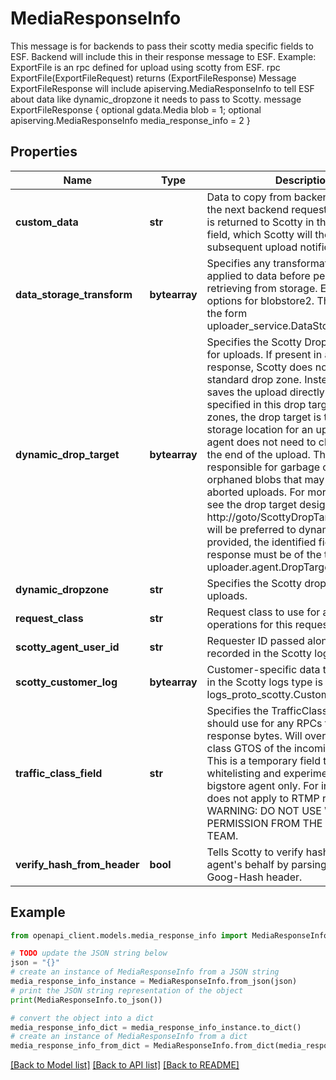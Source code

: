 # MediaResponseInfo

This message is for backends to pass their scotty media specific fields to ESF. Backend will include this in their response message to ESF. Example: ExportFile is an rpc defined for upload using scotty from ESF. rpc ExportFile(ExportFileRequest) returns (ExportFileResponse) Message ExportFileResponse will include apiserving.MediaResponseInfo to tell ESF about data like dynamic_dropzone it needs to pass to Scotty. message ExportFileResponse { optional gdata.Media blob = 1; optional apiserving.MediaResponseInfo media_response_info = 2 }

## Properties

Name | Type | Description | Notes
------------ | ------------- | ------------- | -------------
**custom_data** | **str** | Data to copy from backend response to the next backend requests. Custom data is returned to Scotty in the agent_state field, which Scotty will then provide in subsequent upload notifications. | [optional] 
**data_storage_transform** | **bytearray** | Specifies any transformation to be applied to data before persisting it or retrieving from storage. E.g., encryption options for blobstore2. This should be of the form uploader_service.DataStorageTransform. | [optional] 
**dynamic_drop_target** | **bytearray** | Specifies the Scotty Drop Target to use for uploads. If present in a media response, Scotty does not upload to a standard drop zone. Instead, Scotty saves the upload directly to the location specified in this drop target. Unlike drop zones, the drop target is the final storage location for an upload. So, the agent does not need to clone the blob at the end of the upload. The agent is responsible for garbage collecting any orphaned blobs that may occur due to aborted uploads. For more information, see the drop target design doc here: http://goto/ScottyDropTarget This field will be preferred to dynamicDropzone. If provided, the identified field in the response must be of the type uploader.agent.DropTarget. | [optional] 
**dynamic_dropzone** | **str** | Specifies the Scotty dropzone to use for uploads. | [optional] 
**request_class** | **str** | Request class to use for all Blobstore operations for this request. | [optional] 
**scotty_agent_user_id** | **str** | Requester ID passed along to be recorded in the Scotty logs | [optional] 
**scotty_customer_log** | **bytearray** | Customer-specific data to be recorded in the Scotty logs type is logs_proto_scotty.CustomerLog | [optional] 
**traffic_class_field** | **str** | Specifies the TrafficClass that Scotty should use for any RPCs to fetch the response bytes. Will override the traffic class GTOS of the incoming http request. This is a temporary field to facilitate whitelisting and experimentation by the bigstore agent only. For instance, this does not apply to RTMP reads. WARNING: DO NOT USE WITHOUT PERMISSION FROM THE SCOTTY TEAM. | [optional] 
**verify_hash_from_header** | **bool** | Tells Scotty to verify hashes on the agent&#39;s behalf by parsing out the X-Goog-Hash header. | [optional] 

## Example

```python
from openapi_client.models.media_response_info import MediaResponseInfo

# TODO update the JSON string below
json = "{}"
# create an instance of MediaResponseInfo from a JSON string
media_response_info_instance = MediaResponseInfo.from_json(json)
# print the JSON string representation of the object
print(MediaResponseInfo.to_json())

# convert the object into a dict
media_response_info_dict = media_response_info_instance.to_dict()
# create an instance of MediaResponseInfo from a dict
media_response_info_from_dict = MediaResponseInfo.from_dict(media_response_info_dict)
```
[[Back to Model list]](../README.md#documentation-for-models) [[Back to API list]](../README.md#documentation-for-api-endpoints) [[Back to README]](../README.md)


